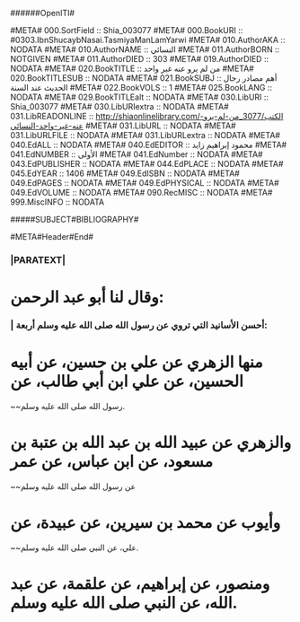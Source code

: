 ﻿######OpenITI#


#META# 000.SortField	:: Shia_003077
#META# 000.BookURI	:: #0303.IbnShucaybNasai.TasmiyaManLamYarwi
#META# 010.AuthorAKA	:: NODATA
#META# 010.AuthorNAME	:: النسائي
#META# 011.AuthorBORN	:: NOTGIVEN
#META# 011.AuthorDIED	:: 303
#META# 019.AuthorDIED	:: NODATA
#META# 020.BookTITLE	:: من لم يرو عنه غير واحد
#META# 020.BookTITLESUB	:: NODATA
#META# 021.BookSUBJ	:: أهم مصادر رجال الحديث عند السنة
#META# 022.BookVOLS	:: 1
#META# 025.BookLANG	:: NODATA
#META# 029.BookTITLEalt	:: NODATA
#META# 030.LibURI	:: Shia_003077
#META# 030.LibURIextra	:: NODATA
#META# 031.LibREADONLINE	:: http://shiaonlinelibrary.com/الكتب/3077_من-لم-يرو-عنه-غير-واحد-النسائي
#META# 031.LibURL	:: NODATA
#META# 031.LibURLFILE	:: NODATA
#META# 031.LibURLextra	:: NODATA
#META# 040.EdALL	:: NODATA
#META# 040.EdEDITOR	:: محمود إبراهيم زايد
#META# 041.EdNUMBER	:: الأولى
#META# 041.EdNumber	:: NODATA
#META# 043.EdPUBLISHER	:: NODATA
#META# 044.EdPLACE	:: NODATA
#META# 045.EdYEAR	:: 1406
#META# 049.EdISBN	:: NODATA
#META# 049.EdPAGES	:: NODATA
#META# 049.EdPHYSICAL	:: NODATA
#META# 049.EdVOLUME	:: NODATA
#META# 090.RecMISC	:: NODATA
#META# 999.MiscINFO	:: NODATA



#####SUBJECT#BIBLIOGRAPHY#

#META#Header#End#

### |PARATEXT|
# وقال لنا أبو عبد الرحمن:
### | أحسن الأسانيد التي تروي عن رسول الله صلى الله عليه وسلم أربعة:
# منها الزهري عن علي بن حسين، عن أبيه الحسين، عن علي ابن أبي طالب، عن
~~رسول الله صلى الله عليه وسلم.
# والزهري عن عبيد الله بن عبد الله بن عتبة بن مسعود، عن ابن عباس، عن عمر
~~عن رسول الله صلى الله عليه وسلم
# وأيوب عن محمد بن سيرين، عن عبيدة، عن
~~علي، عن النبي صلى الله عليه وسلم.
# ومنصور، عن إبراهيم، عن علقمة، عن عبد الله، عن النبي صلى الله عليه وسلم.